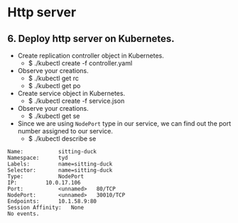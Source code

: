 # Http server
## 6. Deploy http server on Kubernetes.
- Create replication controller object in Kubernetes.
  - $ ./kubectl create -f controller.yaml 
- Observe your creations.
  - $ ./kubectl get rc
  - $ ./kubectl get po
- Create service object in Kubernetes.
  - $ ./kubectl create -f service.json
- Observe your creations.
  - $ ./kubectl get se
- Since we are using `NodePort` type in our service, we can find out the port number assigned to our service.
  - $ ./kubectl describe se <your service name>
```
Name:			sitting-duck
Namespace:		tyd
Labels:			name=sitting-duck
Selector:		name=sitting-duck
Type:			NodePort
IP:			10.0.17.106
Port:			<unnamed>	80/TCP
NodePort:		<unnamed>	30010/TCP
Endpoints:		10.1.58.9:80
Session Affinity:	None
No events.
```
